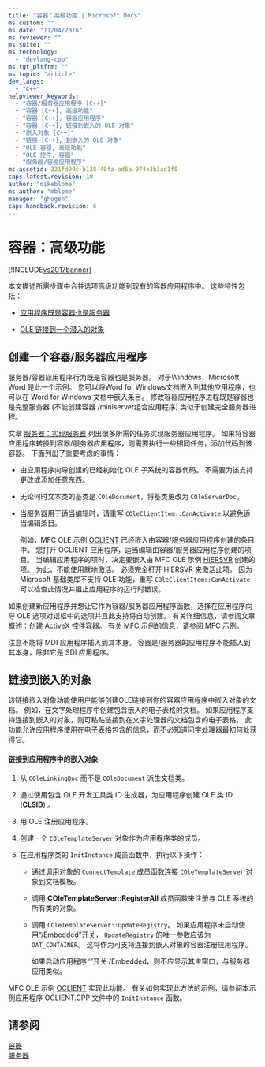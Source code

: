 ```yaml
---
title: "容器：高级功能 | Microsoft Docs"
ms.custom: ""
ms.date: "11/04/2016"
ms.reviewer: ""
ms.suite: ""
ms.technology: 
  - "devlang-cpp"
ms.tgt_pltfrm: ""
ms.topic: "article"
dev_langs: 
  - "C++"
helpviewer_keywords: 
  - "容器/服务器应用程序 [C++]"
  - "容器 [C++], 高级功能"
  - "容器 [C++], 容器应用程序"
  - "容器 [C++], 链接到嵌入的 OLE 对象"
  - "嵌入对象 [C++]"
  - "链接 [C++], 到嵌入的 OLE 对象"
  - "OLE 容器, 高级功能"
  - "OLE 控件, 容器"
  - "服务器/容器应用程序"
ms.assetid: 221fd99c-b138-40fa-ad6a-974e3b3ad1f8
caps.latest.revision: 10
author: "mikeblome"
ms.author: "mblome"
manager: "ghogen"
caps.handback.revision: 6
---
```

# 容器：高级功能
[!INCLUDE[vs2017banner](../assembler/inline/includes/vs2017banner.md)]

本文描述所需步骤中合并选项高级功能到现有的容器应用程序中。  这些特性包括：  
  
-   [应用程序既是容器也是服务器](#_core_creating_a_container.2f.server_application)  
  
-   [OLE 链接到一个潜入的对象](#_core_links_to_embedded_objects)  
  
##  <a name="_core_creating_a_container.2f.server_application"></a> 创建一个容器\/服务器应用程序  
 服务器\/容器应用程序行为既是容器也是服务器。  对于Windows，Microsoft Word 是此一个示例。  您可以将Word for Windows文档嵌入到其他应用程序，也可以在 Word for Windows 文档中嵌入条目。  修改容器应用程序进程既是容器也是完整服务器 \(不能创建容器 \/miniserver组合应用程序\) 类似于创建完全服务器进程。  
  
 文章 [服务器：实现服务器](../mfc/servers-implementing-a-server.md) 列出很多所需的任务实现服务器应用程序。  如果将容器应用程序转换到容器\/服务器应用程序，则需要执行一些相同任务，添加代码到该容器。  下面列出了重要考虑的事情：  
  
-   由应用程序向导创建的已经初始化 OLE 子系统的容器代码。  不需要为该支持更改或添加任意东西。  
  
-   无论何时文本类的基类是 `COleDocument`，将基类更改为 `COleServerDoc`。  
  
-   当服务器用于适当编辑时，请重写 `COleClientItem::CanActivate` 以避免适当编辑条目。  
  
     例如，MFC OLE 示例 [OCLIENT](../top/visual-cpp-samples.md) 已经嵌入由容器\/服务器应用程序创建的条目中。  您打开 OCLIENT 应用程序，适当编辑由容器\/服务器应用程序创建的项目。  当编辑应用程序的项时，决定要嵌入由 MFC OLE 示例 [HIERSVR](../top/visual-cpp-samples.md) 创建的项。  为此，不能使用就地激活。  必须完全打开 HIERSVR 来激活此项。  因为 Microsoft 基础类库不支持 OLE 功能，重写 `COleClientItem::CanActivate` 可以检查此情况并阻止应用程序的运行时错误。  
  
 如果创建新应用程序并想让它作为容器\/服务器应用程序函数，选择在应用程序向导 OLE 选项对话框中的选项并且此支持将自动创建。  有关详细信息，请参阅文章 [概述：创建 ActiveX 控件容器](../mfc/reference/creating-an-mfc-activex-control-container.md)。  有关 MFC 示例的信息，请参阅 MFC 示例。  
  
 注意不能将 MDI 应用程序插入到其本身。  容器是\/服务器的应用程序不能插入到其本身，除非它是 SDI 应用程序。  
  
##  <a name="_core_links_to_embedded_objects"></a> 链接到嵌入的对象  
 该链接嵌入对象功能使用户能够创建OLE链接到你的容器应用程序中嵌入对象的文档。  例如，在文字处理程序中创建包含嵌入的电子表格的文档。  如果应用程序支持连接到嵌入的对象，则可粘贴链接到在文字处理器的文档包含的电子表格。  此功能允许应用程序使用在电子表格包含的信息，而不必知道问字处理器最初何处获得它。  
  
#### 链接到应用程序中的嵌入对象  
  
1.  从 `COleLinkingDoc` 而不是 `COleDocument` 派生文档类。  
  
2.  通过使用包含 OLE 开发工具类 ID 生成器，为应用程序创建 OLE 类 ID \(**CLSID**\) 。  
  
3.  用 OLE 注册应用程序。  
  
4.  创建一个 `COleTemplateServer` 对象作为应用程序类的成员。  
  
5.  在应用程序类的 `InitInstance` 成员函数中，执行以下操作：  
  
    -   通过调用对象的 `ConnectTemplate` 成员函数连接 `COleTemplateServer` 对象到文档模板。  
  
    -   调用 **COleTemplateServer::RegisterAll** 成员函数来注册与 OLE 系统的所有类的对象。  
  
    -   调用 `COleTemplateServer::UpdateRegistry`。  如果应用程序未启动使用“\/Embedded”开关， `UpdateRegistry` 的唯一参数应该为 `OAT_CONTAINER`。  这将作为可支持连接到嵌入对象的容器注册应用程序。  
  
         如果启动应用程序“”开关 \/Embedded，则不应显示其主窗口，与服务器应用类似。  
  
 MFC OLE 示例 [OCLIENT](../top/visual-cpp-samples.md) 实现此功能。  有关如何实现此方法的示例，请参阅本示例应用程序 OCLIENT.CPP 文件中的 `InitInstance` 函数。  
  
## 请参阅  
 [容器](../mfc/containers.md)   
 [服务器](../mfc/servers.md)